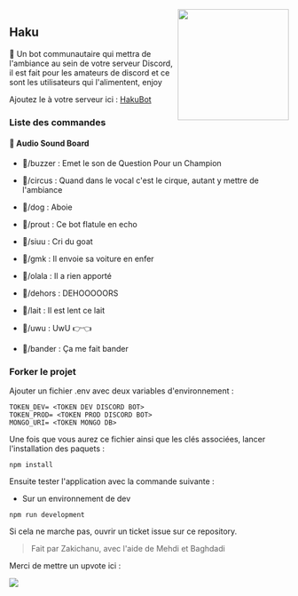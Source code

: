 

<img src="https://data.whicdn.com/images/343785683/original.jpg" width="200px" height="200px" align="right" />

## Haku

🤖 Un bot communautaire qui mettra de l'ambiance au sein de votre serveur Discord, il est fait pour les amateurs de discord et ce sont les utilisateurs qui l'alimentent, enjoy

Ajoutez le à votre serveur ici : [HakuBot](https://discord.com/api/oauth2/authorize?client_id=932725902691958815&permissions=8&scope=bot%20applications.commands)


### Liste des commandes

#### 🎵 Audio Sound Board
- 🎵/buzzer : Emet le son de Question Pour un Champion

- 🎵/circus : Quand dans le vocal c'est le cirque, autant y mettre de l'ambiance

- 🎵/dog : Aboie

- 🎵/prout : Ce bot flatule en echo

- 🎵/siuu : Cri du goat

- 🎵/gmk : Il envoie sa voiture en enfer

- 🎵/olala : Il a rien apporté

- 🎵/dehors : DEHOOOOORS

- 🎵/lait : Il est lent ce lait

- 🎵/uwu : UwU 👉👈

- 🎵/bander : Ça me fait bander
  
### Forker le projet
  
  Ajouter un fichier .env avec deux variables d'environnement : 
  ```
  TOKEN_DEV= <TOKEN DEV DISCORD BOT>
  TOKEN_PROD= <TOKEN PROD DISCORD BOT>
  MONGO_URI= <TOKEN MONGO DB>
  ```
  Une fois que vous aurez ce fichier ainsi que les clés associées, lancer l'installation des paquets :
  
  ````
  npm install
  ````
  
  Ensuite tester l'application avec la commande suivante : 
   - Sur un environnement de dev
  ````
  npm run development
  ````
  Si cela ne marche pas, ouvrir un ticket issue sur ce repository.
  
> Fait par Zakichanu, avec l'aide de Mehdi et Baghdadi
  
  Merci de mettre un upvote ici :
  
  <a href="https://discordbotlist.com/bots/932725902691958815"><img src="https://discordbotlist.com/api/v1/bots/932725902691958815/widget"></a>
